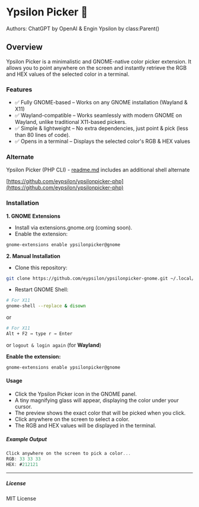 # Ypsilon Picker 🎨

Authors: ChatGPT by OpenAI & Engin Ypsilon by class:Parent()

## Overview

Ypsilon Picker is a minimalistic and GNOME-native color picker extension. It allows you to point anywhere on the screen and instantly retrieve the RGB and HEX values of the selected color in a terminal.

### Features

* ✅ Fully GNOME-based – Works on any GNOME installation (Wayland & X11)
* ✅ Wayland-compatible – Works seamlessly with modern GNOME on Wayland, unlike traditional X11-based pickers.
* ✅ Simple & lightweight – No extra dependencies, just point & pick (less than 80 lines of code).
* ✅ Opens in a terminal – Displays the selected color's RGB & HEX values

### Alternate

Ypsilon Picker (PHP CLI) - <ins>readme.md</ins> includes an additional shell alternate

[https://github.com/eypsilon/ypsilonpicker-php](https://github.com/eypsilon/ypsilonpicker-php)

### Installation

__1. GNOME Extensions__
  - Install via extensions.gnome.org (coming soon).
  - Enable the extension:

```sh
gnome-extensions enable ypsilonpicker@gnome
```

__2. Manual Installation__
  - Clone this repository:

```sh
git clone https://github.com/eypsilon/ypsilonpicker-gnome.git ~/.local/share/gnome-shell/extensions/ypsilonpicker@gnome
```

- Restart GNOME Shell:

```sh
# For X11
gnome-shell --replace & disown
```

or

```sh
# For X11
Alt + F2 → type r → Enter
```

or `logout & login again` (for __Wayland__)

__Enable the extension:__

```sh
gnome-extensions enable ypsilonpicker@gnome
```

#### Usage
- Click the Ypsilon Picker icon in the GNOME panel.
- A tiny magnifying glass will appear, displaying the color under your cursor.
- The preview shows the exact color that will be picked when you click.
- Click anywhere on the screen to select a color.
- The RGB and HEX values will be displayed in the terminal.


##### Example Output

```c
Click anywhere on the screen to pick a color...
RGB: 33 33 33
HEX: #212121
```

---

##### License

MIT License
